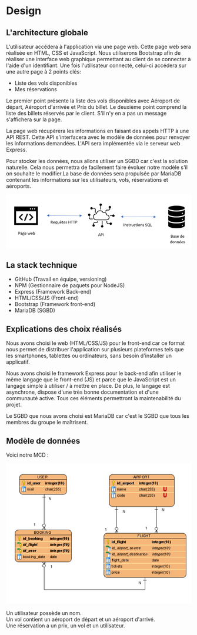 # Design

## L'architecture globale

L'utilisateur accédera à l'application via une page web. Cette page web sera réalisée en HTML, CSS et JavaScript. Nous utiliserons Bootstrap afin de réaliser une interface web graphique permettant au client de se connecter à l'aide d'un identifiant.
Une fois l'utilisateur connecté, celui-ci accédera sur une autre page à 2 points clés:

- Liste des vols disponibles
- Mes réservations

Le premier point présente la liste des vols disponibles avec Aéroport de départ, Aéroport d'arrivée et Prix du billet.
Le deuxième point comprend la liste des billets réservés par le client. S'il n'y en a pas un message s'affichera sur la page.

La page web récupèrera les informations en faisant des appels HTTP à une API REST. Cette API s'interfacera avec le modèle de données pour renvoyer les informations demandées. L'API sera implémentée via le serveur web Express.

Pour stocker les données, nous allons utiliser un SGBD car c'est la solution naturelle. Cela nous permettra de facilement faire évoluer notre modèle s'il on souhaite le modifier.La base de données sera propulsée par MariaDB contenant les informations sur les utilisateurs, vols, réservations et aéroports.

![Le schéma de l'architecture](schema_architecture.png)

## La stack technique

- GitHub (Travail en équipe, versioning)
- NPM (Gestionnaire de paquets pour NodeJS)
- Express (Framework Back-end)
- HTML/CSS/JS (Front-end)
- Bootstrap (Framework front-end)
- MariaDB (SGBD)

## Explications des choix réalisés

Nous avons choisi le web (HTML/CSS/JS) pour le front-end car ce format nous permet de distribuer l'application sur plusieurs plateformes tels que les smartphones, tablettes ou ordinateurs, sans besoin d'installer un applicatif.

Nous avons choisi le framework Express pour le back-end afin utiliser le même langage que le front-end (JS) et parce que le JavaScript est un langage simple à utiliser / à mettre en place. De plus, le langage est asynchrone, dispose d'une très bonne documentation et d'une communauté active. Tous ces éléments permettront la maintenabilité du projet.

Le SGBD que nous avons choisi est MariaDB car c'est le SGBD que tous les membres du groupe le maîtrisent.

## Modèle de données

Voici notre MCD :

![Le MCD](mld.png)

Un utilisateur possède un nom.  
Un vol contient un aéroport de départ et un aéroport d'arrivé.  
Une réservation a un prix, un vol et un utilisateur.  
